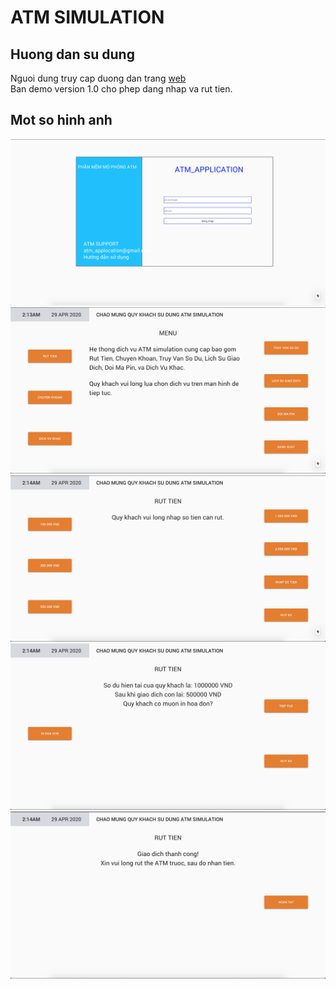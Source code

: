# ATM SIMULATION
## Huong dan su dung

Nguoi dung truy cap duong dan trang [web](https://atm-simulation.now.sh)  
Ban demo version 1.0 cho phep dang nhap va rut tien.

## Mot so hinh anh
![Dang nhap](./docs/1.png)
![Menu](./docs/2.png)
![Rut Tien 1](./docs/3.png)
![Rut Tien 2](./docs/4.png)
![Rut Tien 3](./docs/5.png)
